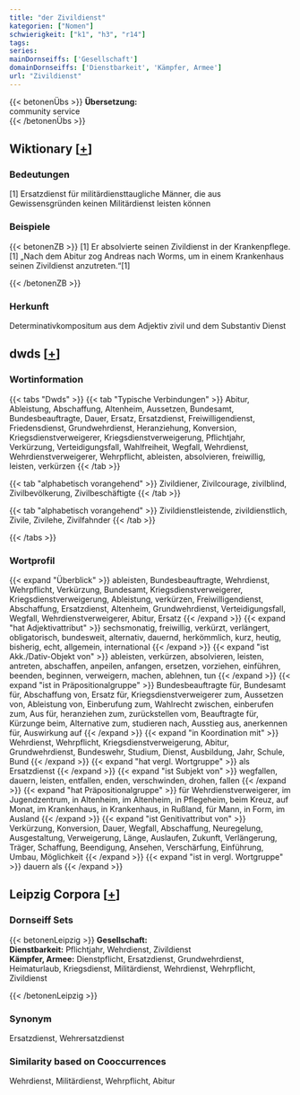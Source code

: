 ```yaml
---
title: "der Zivildienst"
kategorien: ["Nomen"]
schwierigkeit: ["k1", "h3", "r14"]
tags:
series:
mainDornseiffs: ['Gesellschaft']
domainDornseiffs: ['Dienstbarkeit', 'Kämpfer, Armee']
url: "Zivildienst"
---
```


{{< betonenÜbs >}}
**Übersetzung:**  
community service  
{{< /betonenÜbs >}}

## Wiktionary [[+](https://de.wiktionary.org/wiki/Zivildienst)]

### Bedeutungen
[1] Ersatzdienst für militärdiensttaugliche Männer, die aus Gewissensgründen keinen Militärdienst leisten können  

### Beispiele
{{< betonenZB >}}
[1] Er absolvierte seinen Zivildienst in der Krankenpflege.  
[1] „Nach dem Abitur zog Andreas nach Worms, um in einem Krankenhaus seinen Zivildienst anzutreten.“[1]  

{{< /betonenZB >}}
### Herkunft
Determinativkompositum aus dem Adjektiv zivil und dem Substantiv Dienst  



## dwds [[+](https://www.dwds.de/wb/Zivildienst)]

### Wortinformation
{{< tabs "Dwds" >}}
{{< tab "Typische Verbindungen" >}}
Abitur, Ableistung, Abschaffung, Altenheim, Aussetzen, Bundesamt, Bundesbeauftragte, Dauer, Ersatz, Ersatzdienst, Freiwilligendienst, Friedensdienst, Grundwehrdienst, Heranziehung, Konversion, Kriegsdienstverweigerer, Kriegsdienstverweigerung, Pflichtjahr, Verkürzung, Verteidigungsfall, Wahlfreiheit, Wegfall, Wehrdienst, Wehrdienstverweigerer, Wehrpflicht, ableisten, absolvieren, freiwillig, leisten, verkürzen
{{< /tab >}}

{{< tab "alphabetisch vorangehend" >}}
Zivildiener, Zivilcourage, zivilblind, Zivilbevölkerung, Zivilbeschäftigte
{{< /tab >}}

{{< tab "alphabetisch vorangehend" >}}
Zivildienstleistende, zivildienstlich, Zivile, Zivilehe, Zivilfahnder
{{< /tab >}}

{{< /tabs >}}

### Wortprofil
{{< expand "Überblick" >}} ableisten, Bundesbeauftragte, Wehrdienst, Wehrpflicht, Verkürzung, Bundesamt, Kriegsdienstverweigerer, Kriegsdienstverweigerung, Ableistung, verkürzen, Freiwilligendienst, Abschaffung, Ersatzdienst, Altenheim, Grundwehrdienst, Verteidigungsfall, Wegfall, Wehrdienstverweigerer, Abitur, Ersatz {{< /expand >}}
{{< expand "hat Adjektivattribut" >}} sechsmonatig, freiwillig, verkürzt, verlängert, obligatorisch, bundesweit, alternativ, dauernd, herkömmlich, kurz, heutig, bisherig, echt, allgemein, international {{< /expand >}}
{{< expand "ist Akk./Dativ-Objekt von" >}} ableisten, verkürzen, absolvieren, leisten, antreten, abschaffen, anpeilen, anfangen, ersetzen, vorziehen, einführen, beenden, beginnen, verweigern, machen, ablehnen, tun {{< /expand >}}
{{< expand "ist in Präpositionalgruppe" >}} Bundesbeauftragte für, Bundesamt für, Abschaffung von, Ersatz für, Kriegsdienstverweigerer zum, Aussetzen von, Ableistung von, Einberufung zum, Wahlrecht zwischen, einberufen zum, Aus für, heranziehen zum, zurückstellen vom, Beauftragte für, Kürzunge beim, Alternative zum, studieren nach, Ausstieg aus, anerkennen für, Auswirkung auf {{< /expand >}}
{{< expand "in Koordination mit" >}} Wehrdienst, Wehrpflicht, Kriegsdienstverweigerung, Abitur, Grundwehrdienst, Bundeswehr, Studium, Dienst, Ausbildung, Jahr, Schule, Bund {{< /expand >}}
{{< expand "hat vergl. Wortgruppe" >}} als Ersatzdienst {{< /expand >}}
{{< expand "ist Subjekt von" >}} wegfallen, dauern, leisten, entfallen, enden, verschwinden, drohen, fallen {{< /expand >}}
{{< expand "hat Präpositionalgruppe" >}} für Wehrdienstverweigerer, im Jugendzentrum, in Altenheim, im Altenheim, in Pflegeheim, beim Kreuz, auf Monat, im Krankenhaus, in Krankenhaus, in Rußland, für Mann, in Form, im Ausland {{< /expand >}}
{{< expand "ist Genitivattribut von" >}} Verkürzung, Konversion, Dauer, Wegfall, Abschaffung, Neuregelung, Ausgestaltung, Verweigerung, Länge, Auslaufen, Zukunft, Verlängerung, Träger, Schaffung, Beendigung, Ansehen, Verschärfung, Einführung, Umbau, Möglichkeit {{< /expand >}}
{{< expand "ist in vergl. Wortgruppe" >}} dauern als {{< /expand >}}

## Leipzig Corpora [[+](https://corpora.uni-leipzig.de/en/res?word=Zivildienst&corpusId=deu_newscrawl-public_2018)]

### Dornseiff Sets
{{< betonenLeipzig >}}
**Gesellschaft:**  
**Dienstbarkeit:** Pflichtjahr, Wehrdienst, Zivildienst  
**Kämpfer, Armee:** Dienstpflicht, Ersatzdienst, Grundwehrdienst, Heimaturlaub, Kriegsdienst, Militärdienst, Wehrdienst, Wehrpflicht, Zivildienst  

{{< /betonenLeipzig >}}

### Synonym
Ersatzdienst, Wehrersatzdienst


### Similarity based on Cooccurrences
Wehrdienst, Militärdienst, Wehrpflicht, Abitur

